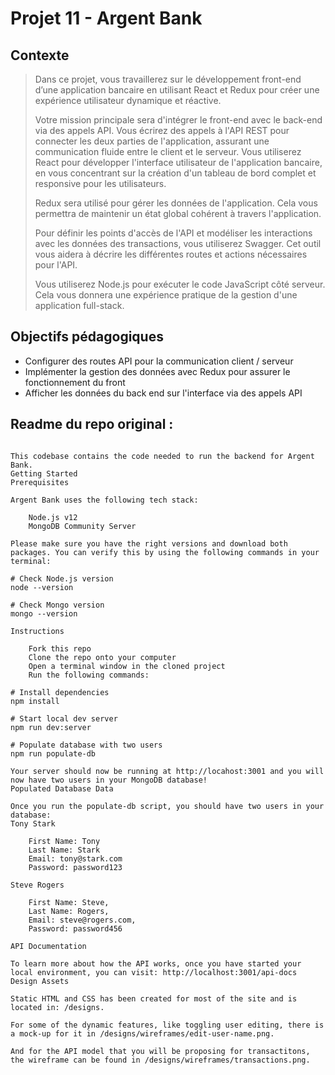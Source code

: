 # Projet 11 - Argent Bank

## Contexte

> Dans ce projet, vous travaillerez sur le développement front-end d’une application bancaire en utilisant React et Redux pour créer une expérience utilisateur dynamique et réactive.
>
> Votre mission principale sera d'intégrer le front-end avec le back-end via des appels API.
Vous écrirez des appels à l'API REST pour connecter les deux parties de l'application, assurant une communication fluide entre le client et le serveur.
Vous utiliserez React pour développer l'interface utilisateur de l'application bancaire, en vous concentrant sur la création d'un tableau de bord complet et responsive pour les utilisateurs.
>
>Redux sera utilisé pour gérer les données de l'application. Cela vous permettra de maintenir un état global cohérent à travers l'application.
>
>Pour définir les points d'accès de l'API et modéliser les interactions avec les données des transactions, vous utiliserez Swagger. Cet outil vous aidera à décrire les différentes routes et actions nécessaires pour l'API.
>
>Vous utiliserez Node.js pour exécuter le code JavaScript côté serveur. Cela vous donnera une expérience pratique de la gestion d'une application full-stack. 

## Objectifs pédagogiques

* Configurer des routes API pour la communication client / serveur
* Implémenter la gestion des données avec Redux pour assurer le fonctionnement du front
* Afficher les données du back end sur l'interface via des appels API

## Readme du repo original :
````Argent Bank API

This codebase contains the code needed to run the backend for Argent Bank.
Getting Started
Prerequisites

Argent Bank uses the following tech stack:

    Node.js v12
    MongoDB Community Server

Please make sure you have the right versions and download both packages. You can verify this by using the following commands in your terminal:

# Check Node.js version
node --version

# Check Mongo version
mongo --version

Instructions

    Fork this repo
    Clone the repo onto your computer
    Open a terminal window in the cloned project
    Run the following commands:

# Install dependencies
npm install

# Start local dev server
npm run dev:server

# Populate database with two users
npm run populate-db

Your server should now be running at http://locahost:3001 and you will now have two users in your MongoDB database!
Populated Database Data

Once you run the populate-db script, you should have two users in your database:
Tony Stark

    First Name: Tony
    Last Name: Stark
    Email: tony@stark.com
    Password: password123

Steve Rogers

    First Name: Steve,
    Last Name: Rogers,
    Email: steve@rogers.com,
    Password: password456

API Documentation

To learn more about how the API works, once you have started your local environment, you can visit: http://localhost:3001/api-docs
Design Assets

Static HTML and CSS has been created for most of the site and is located in: /designs.

For some of the dynamic features, like toggling user editing, there is a mock-up for it in /designs/wireframes/edit-user-name.png.

And for the API model that you will be proposing for transactitons, the wireframe can be found in /designs/wireframes/transactions.png.